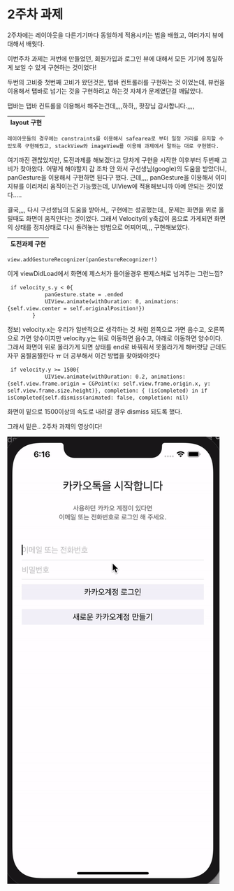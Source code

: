 # 2주차 과제

2주차에는 레이아웃을 다른기기마다 동일하게 적용시키는 법을 배웠고, 여러가지 뷰에 대해서 배웟다. 

이번주차 과제는 저번에 만들었던, 회원가입과 로그인 뷰에 대해서 모든 기기에 동일하게 보일 수 있게 구현하는 것이었다!

두번의 고비중 첫번째 고비가 왔던것은, 탭바 컨트롤러를 구현하는 것 이었는데, 뷰컨을 이용해서 탭바로 넘기는 것을 구현하려고 하는것 자체가 문제였단걸 깨닳았다. 

탭바는 탭바 컨트롤을 이용해서 해주는건데,,,,하하,, 팟장님 감사합니다.,,,,

|layout 구현|
|-----------|
    레이아웃들의 경우에는 constraints를 이용해서 safearea로 부터 일정 거리를 유지할 수 있도록 구현해줬고, stackView와 imageView를 이용해 과제에서 말하는 대로 구현했다. 

여기까진 괜찮았지만, 도전과제를 해보겠다고 당차게 구현을 시작한 이후부터 두번째 고비가 찾아왔다. 
어떻게 해야할지 감 조차 안 와서 구선생님(google)의 도움을 받았더니, panGesture을 이용해서 구현하면 된다구 했다. 
근데,,,, panGesture을 이용해서 이미지뷰를 이리저리 움직이는건 가능했는데, UIView에 적용해보니까 아예 안되는 것이었다..... 

결국,,,, 다시 구선생님의 도움을 받아서,, 구현에는 성공했는데,, 문제는 화면을 위로 올릴때도 화면이 움직인다는 것이었다. 
그래서 Velocity의 y축값이 음으로 가게되면 화면의 상태를 정지상태로 다시 돌려놓는 방법으로 어찌어찌,,, 구현해보았다. 

|도전과제 구현|
|-----------|
    view.addGestureRecognizer(panGestureRecognizer!)
이게 viewDidLoad에서 화면에 제스처가 들어올경우 팬제스처로 넘겨주는 그런느낌?

     if velocity_s.y < 0{
                panGesture.state = .ended
                UIView.animate(withDuration: 0, animations: {self.view.center = self.originalPosition!})
            }
정보) velocity.x는 우리가 일반적으로 생각하는 것 처럼 왼쪽으로 가면 음수고, 오른쪽으로 가면 양수이지만
velocity.y는 위로 이동하면 음수고, 아래로 이동하면 양수이다.
그래서 화면이 위로 올라가게 되면 상태를 end로 바꿔줘서 못올라가게 해버렷당 근데도 자꾸 움찔움찔한다 ㅠ 더 공부해서 이건 방법을 찾아봐야겟다

     if velocity.y >= 1500{
                UIView.animate(withDuration: 0.2, animations: {self.view.frame.origin = CGPoint(x: self.view.frame.origin.x, y: self.view.frame.size.height)}, completion: { (isCompleted) in if isCompleted{self.dismiss(animated: false, completion: nil)
화면이 밑으로 1500이상의 속도로 내려갈 경우 dismiss 되도록 했다. 

그래서 밑은.. 2주차 과제의 영상이다!



![](./image/2주차_과제_구현.gif)
